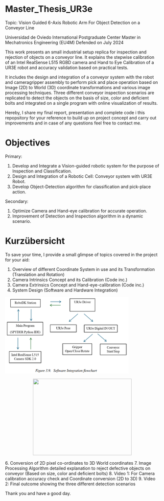 # Master_Thesis_UR3e
Topic: Vision Guided 6-Axis Robotic Arm For Object Detection on a Conveyor Line

Universidad de Oviedo
International Postgraduate Center
Master in Mechatronics Engineering (EU4M)
Defended on July 2024

This work presents an small industrial setup replica for inspection and rejection of objects on a conveyor line. It explains the stepwise calibration of an Intel RealSense L515 RGBD camera and Hand
to Eye Calibration of a UR3E robot and accuracy validation based on practical tests. 

It includes the design and integration of a conveyor system with the robot and cameragripper assembly to perform pick and place operation based on Image (2D) to World (3D) coordinate transformations and various image processing techniques. Three different conveyor inspection scenarios are replicated to detect the objects on the basis of size, color and deficient bolts and integrated on a single program with online visualization of results.

Hereby, I share my final report, presentation and complete code i this repopsitory for your reference to build up on project concept and carry out improvements and in case of any questions feel free to contact me.

# Objectives

Primary:
1. Develop and Integrate a Vision-guided robotic system for the purpose of Inspection and Classification.
2. Design and Integration of a Robotic Cell: Conveyor system with UR3E Robot.
3. Develop Object-Detection algorithm for classification and pick-place action.

Secondary:
1. Optimize Camera and Hand-eye calibration for accurate operation.
2. Improvement of Detection and Inspection algorithm in a dynamic scenario.

# Kurzübersicht
To save your time, I provide a small glimpse of topics covered in the project for your aid:
1. Overview of different Coordinate System in use and its Transformation (Translation and Rotation)
2. Camera Intrinsics Concept and its Calibration (Code inc.)
3. Camera Extrinsics Concept and Hand-eye-calibration (Code inc.)
4. System Design (Software and Hardware Integration)
   <p align="center">
  <img src="Miscellaneous/Software_setup.png" width="80%" height="250">
</p>
<p align="center">
  <img src="docs/voxelnext.png" width="80%" height="250">
</p>
6. Conversion of 2D pixel co-ordinates to 3D World coordinates
7. Image Processing Algorithm detailed explanation to reject defective objects on conveyor (Based on size, color and deficient bolts)
8. Video 1: For Camera calibration accuracy check and Coordinate conversion (2D to 3D)
9. Video 2: Final outcome showing the three different detection scenarios

Thank you and have a good day. 
  











